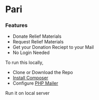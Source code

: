 # Pari

### Features
* Donate Relief Materials
* Request Relief Materials
* Get your Donation Reciept to your Mail
* No Login Needed
 
To run this locally,
* Clone or Download the Repo
* [Install Composer](https://getcomposer.org/download/)
* Configure [PHP Mailer](https://github.com/PHPMailer/PHPMailer)

Run it on local server
